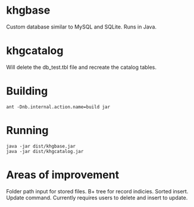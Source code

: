 # khgbase
Custom database similar to MySQL and SQLite. Runs in Java. 

# khgcatalog
Will delete the db_test.tbl file and recreate the catalog tables.

# Building
	ant -Dnb.internal.action.name=build jar

# Running
	java -jar dist/khgbase.jar
	java -jar dist/khgcatalog.jar

# Areas of improvement
Folder path input for stored files.
B+ tree for record indicies.
Sorted insert.
Update command. Currently requires users to delete and insert to update.